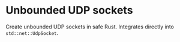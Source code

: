 # Unbounded UDP sockets

Create unbounded UDP sockets in safe Rust. Integrates directly into `std::net::UdpSocket`.

